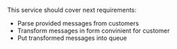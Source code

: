 This service should cover next requirements:
- Parse provided messages from customers
- Transform messages in form convinient for customer
- Put transformed messages into queue
